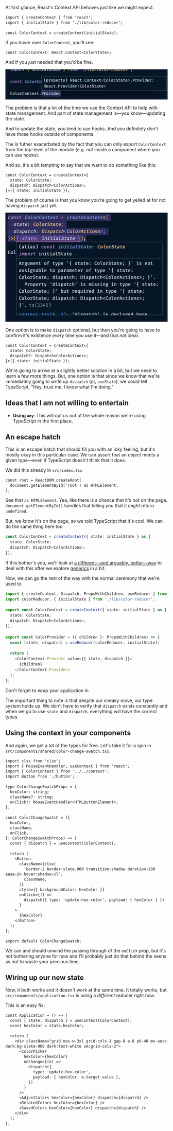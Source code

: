 At first glance, React's Context API behaves just like we might expect.

````tsx
import { createContext } from 'react';
import { initialState } from './lib/color-reducer';

const ColorContext = createContext(initialState);
````

If you hover over `ColorContext`, you'll see:

````tsx
const ColorContext: React.Context<ColorState>;
````

And if you *just* needed that you'd be fine.

![](_attachments/Pasted%20image%2020221111145036.png)

The problem is that a lot of the time we use the Context APi to help with state management. And part of state management is—you know—updating the state.

And to update the state, you tend to use hooks. And you definitely don't have those hooks outside of components.

The is futher exacerbated by the fact that you can only export `ColorContext` from the top-level of the module (e.g. *not* inside a component where you can use hooks).

And so, it's a bit tempting to say that we want to do something like this:

````tsx
const ColorContext = createContext<{
  state: ColorState;
  dispatch: Dispatch<ColorActions>;
}>({ state: initialState });
````

The problem of course is that you know you're going to get yelled at for not having `dispatch` just yet.

![](_attachments/Pasted%20image%2020221111145603.png)

One option is to make `dispatch` optional, but then you're going to have to confirm it's existence *every* time you use it—and that *not* ideal.

````tsx
const ColorContext = createContext<{
  state: ColorState;
  dispatch?: Dispatch<ColorActions>;
}>({ state: initialState });
````

We're going to arrive at a slightly better solution in a bit, but we need to learn a few more things. But, one option is that since we *know* that we're immediately going to write up `dispatch` (or, `useState`), we could tell TypeScript, "Hey, trust me, I know what I'm doing."

## Ideas that I am not willing to entertain

* **Using `any`**: This will opt us out of the whole reason we're using TypeScript in the first place.

## An escape hatch

This is an escape hatch that should fill you with an icky feeling, but it's mostly okay in this particular case. We can assert that an object meets a given type—even if TypeScript doesn't think that it does.

We did this already in `src/index.tsx`

````tsx
const root = ReactDOM.createRoot(
  document.getElementById('root') as HTMLElement,
);
````

See that `as HTMLElement`. Yea, like there is a chance that it's not on the page. `document.getElementById()` handles that telling you that it *might* return `undefined`.

But, we *know* it's on the page, so we told TypeScript that it's cool. We can do the same thing here too.

````ts
const ColorContext = createContext({ state: initialState } as {
  state: ColorState;
  dispatch: Dispatch<ColorActions>;
});
````

If this bother's you, we'll look at [a different—and arguably, better—way](createContext.md) to deal with this after we explore [generics](Generics.md) in a bit.

Now, we can go the rest of the way with the normal ceremony that we're used to.

````ts
import { createContext, Dispatch, PropsWithChildren, useReducer } from 'react';
import colorReducer, { initialState } from './lib/color-reducer';

export const ColorContext = createContext({ state: initialState } as {
  state: ColorState;
  dispatch: Dispatch<ColorActions>;
});

export const ColorProvider = ({ children }: PropsWithChildren) => {
  const [state, dispatch] = useReducer(colorReducer, initialState);

  return (
    <ColorContext.Provider value={{ state, dispatch }}>
      {children}
    </ColorContext.Provider>
  );
};
````

Don't forget to wrap your application in

The important thing to note is that despite our sneaky move, our type system holds up. We don't have to verify that `dispatch` exists constantly and when we go to use `state` and `dispatch`, everything will have the correct types.

## Using the context in your components

And again, we get a lot of the types for free. Let's take it for a spin in `src/components/shared/color-change-swatch.tsx`.

````tsx
import clsx from 'clsx';
import { MouseEventHandler, useContext } from 'react';
import { ColorContext } from '../../context';
import Button from './button';

type ColorChangeSwatchProps = {
  hexColor: string;
  className?: string;
  onClick?: MouseEventHandler<HTMLButtonElement>;
};

const ColorChangeSwatch = ({
  hexColor,
  className,
  onClick,
}: ColorChangeSwatchProps) => {
  const { dispatch } = useContext(ColorContext);

  return (
    <Button
      className={clsx(
        'border-2 border-slate-900 transition-shadow duration-200 ease-in hover:shadow-xl',
        className,
      )}
      style={{ backgroundColor: hexColor }}
      onClick={() =>
        dispatch({ type: 'update-hex-color', payload: { hexColor } })
      }
    >
      {hexColor}
    </Button>
  );
};

export default ColorChangeSwatch;
````

We can and should unwind the passing through of the `onClick` prop, but it's not bothering anyone for now and I'll probably just do that behind the seens as not to waste your precious time.

## Wiring up our new state

Now, it both works and it doesn't work at the same time. It totally works, but `src/components/application.tsx` is using a *different* reducer right now.

This is an easy fix:

````tsx
const Application = () => {
  const { state, dispatch } = useContext(ColorContext);
  const hexColor = state.hexColor;

  return (
    <div className="grid max-w-3xl grid-cols-1 gap-8 p-8 pb-40 mx-auto dark:bg-slate-900 dark:text-white sm:grid-cols-2">
      <ColorPicker
        hexColor={hexColor}
        onChange={(e) =>
          dispatch({
            type: 'update-hex-color',
            payload: { hexColor: e.target.value },
          })
        }
      />
      <AdjustColors hexColor={hexColor} dispatch={dispatch} />
      <RelatedColors hexColor={hexColor} />
      <SavedColors hexColor={hexColor} dispatch={dispatch} />
    </div>
  );
};
````
